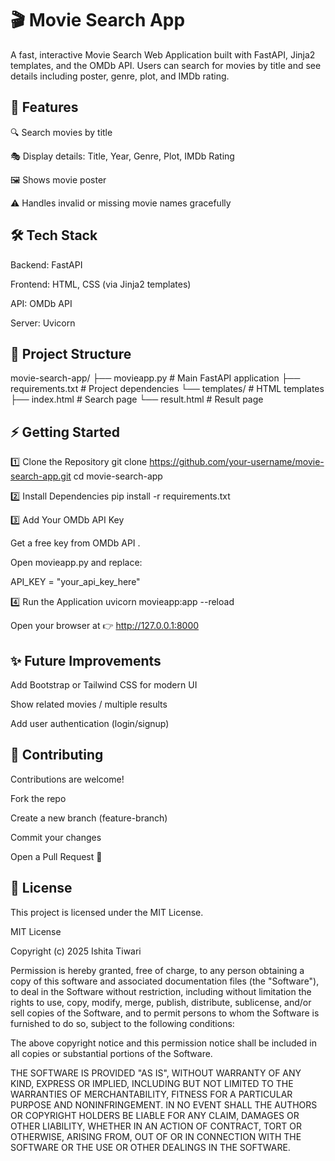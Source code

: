 # 🎬 Movie Search App

A fast, interactive Movie Search Web Application built with FastAPI, Jinja2 templates, and the OMDb API.
Users can search for movies by title and see details including poster, genre, plot, and IMDb rating.

## 🚀 Features

🔍 Search movies by title

🎭 Display details: Title, Year, Genre, Plot, IMDb Rating

🖼️ Shows movie poster

⚠️ Handles invalid or missing movie names gracefully


## 🛠️ Tech Stack

Backend: FastAPI

Frontend: HTML, CSS (via Jinja2 templates)

API: OMDb API

Server: Uvicorn

## 📂 Project Structure
movie-search-app/
 ├── movieapp.py          # Main FastAPI application
 ├── requirements.txt     # Project dependencies
 └── templates/           # HTML templates
      ├── index.html      # Search page
      └── result.html     # Result page

## ⚡ Getting Started
1️⃣ Clone the Repository
git clone https://github.com/your-username/movie-search-app.git
cd movie-search-app

2️⃣ Install Dependencies
pip install -r requirements.txt

3️⃣ Add Your OMDb API Key

Get a free key from OMDb API
.

Open movieapp.py and replace:

API_KEY = "your_api_key_here"

4️⃣ Run the Application
uvicorn movieapp:app --reload


Open your browser at 👉 http://127.0.0.1:8000

## ✨ Future Improvements

Add Bootstrap or Tailwind CSS for modern UI

Show related movies / multiple results

Add user authentication (login/signup)

## 🤝 Contributing

Contributions are welcome!

Fork the repo

Create a new branch (feature-branch)

Commit your changes

Open a Pull Request 🚀

## 📜 License

This project is licensed under the MIT License.

MIT License

Copyright (c) 2025 Ishita Tiwari

Permission is hereby granted, free of charge, to any person obtaining a copy
of this software and associated documentation files (the "Software"), to deal
in the Software without restriction, including without limitation the rights
to use, copy, modify, merge, publish, distribute, sublicense, and/or sell
copies of the Software, and to permit persons to whom the Software is
furnished to do so, subject to the following conditions:

The above copyright notice and this permission notice shall be included in all
copies or substantial portions of the Software.

THE SOFTWARE IS PROVIDED "AS IS", WITHOUT WARRANTY OF ANY KIND, EXPRESS OR
IMPLIED, INCLUDING BUT NOT LIMITED TO THE WARRANTIES OF MERCHANTABILITY,
FITNESS FOR A PARTICULAR PURPOSE AND NONINFRINGEMENT. IN NO EVENT SHALL THE
AUTHORS OR COPYRIGHT HOLDERS BE LIABLE FOR ANY CLAIM, DAMAGES OR OTHER
LIABILITY, WHETHER IN AN ACTION OF CONTRACT, TORT OR OTHERWISE, ARISING FROM,
OUT OF OR IN CONNECTION WITH THE SOFTWARE OR THE USE OR OTHER DEALINGS IN THE
SOFTWARE.
